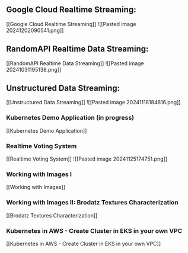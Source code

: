 ## Google Cloud Realtime Streaming:

[[Google Cloud Realtime Streaming]]
![[Pasted image 20241202090541.png]]


## RandomAPI Realtime Data Streaming:
[[RandomAPI Realtime Data Streaming]]
![[Pasted image 20241031195138.png]]
## Unstructured Data Streaming:
[[Unstructured Data Streaming]]
![[Pasted image 20241118184816.png]]

### Kubernetes Demo Application (in progress)
[[Kubernetes Demo Application]]

### Realtime Voting System
[[Realtime Voting System]]
![[Pasted image 20241125174751.png]]

### Working with Images I
[[Working with Images]]

### Working with Images II: Brodatz Textures Characterization
[[Brodatz Textures Characterization]]

### Kubernetes in AWS - Create Cluster in EKS in your own VPC
[[Kubernetes in AWS - Create Cluster in EKS in your own VPC]]

